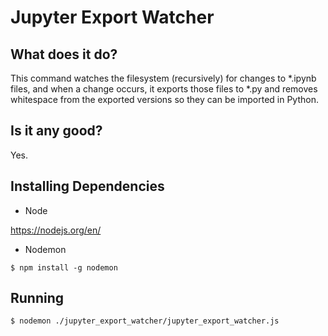 # Jupyter Export Watcher

## What does it do?
This command watches the filesystem (recursively) for changes to *.ipynb files, and when a change occurs, it exports those files to *.py and removes whitespace from the exported versions so they can be imported in Python.

## Is it any good?
Yes.

## Installing Dependencies
- Node

https://nodejs.org/en/

- Nodemon

`$ npm install -g nodemon`

## Running
`$ nodemon ./jupyter_export_watcher/jupyter_export_watcher.js`